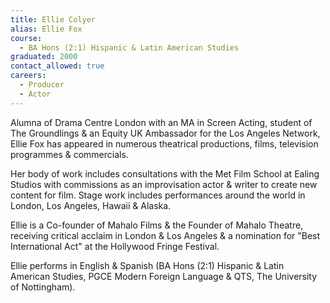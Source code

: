 ```yaml
---
title: Ellie Colyer 
alias: Ellie Fox
course:
  - BA Hons (2:1) Hispanic & Latin American Studies
graduated: 2000
contact_allowed: true
careers:
  - Producer
  - Actor
--- 
```


Alumna of Drama Centre London with an MA in Screen Acting, student of The Groundlings & an Equity UK Ambassador for the Los Angeles Network, Ellie Fox has appeared in numerous theatrical productions, films, television programmes & commercials.

Her body of work includes consultations with the Met Film School at Ealing Studios with commissions as an improvisation actor & writer to create new content for film. Stage work includes performances around the world in London, Los Angeles, Hawaii & Alaska.

Ellie is a Co-founder of Mahalo Films & the Founder of Mahalo Theatre, receiving critical acclaim in London & Los Angeles & a nomination for "Best International Act" at the Hollywood Fringe Festival.

Ellie performs in English & Spanish (BA Hons (2:1) Hispanic & Latin American Studies, PGCE Modern Foreign Language & QTS, The University of Nottingham).